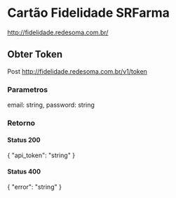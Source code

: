 # Cartão Fidelidade SRFarma
http://fidelidade.redesoma.com.br/

## Obter Token ##
Post http://fidelidade.redesoma.com.br/v1/token

### Parametros
email: string,
password: string

### Retorno
#### Status 200
{ "api_token": "string" }
#### Status 400
{ "error": "string" }
